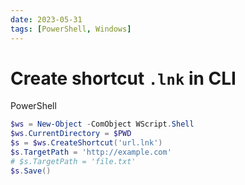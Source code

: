 ```yaml
---
date: 2023-05-31
tags: [PowerShell, Windows]
---
```


# Create shortcut `.lnk` in CLI

PowerShell

```powershell
$ws = New-Object -ComObject WScript.Shell
$ws.CurrentDirectory = $PWD
$s = $ws.CreateShortcut('url.lnk')
$s.TargetPath = 'http://example.com'
# $s.TargetPath = 'file.txt'
$s.Save()
```

<!--truncate-->
